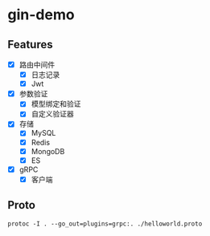 # gin-demo

## Features

- [x] 路由中间件
    - [x] 日志记录
    - [x] Jwt
- [x] 参数验证
    - [x] 模型绑定和验证
    - [x] 自定义验证器
- [x] 存储
    - [x] MySQL
    - [x] Redis
    - [x] MongoDB
    - [x] ES
- [x] gRPC
    - [x] 客户端

## Proto
```apple js
protoc -I . --go_out=plugins=grpc:. ./helloworld.proto
```